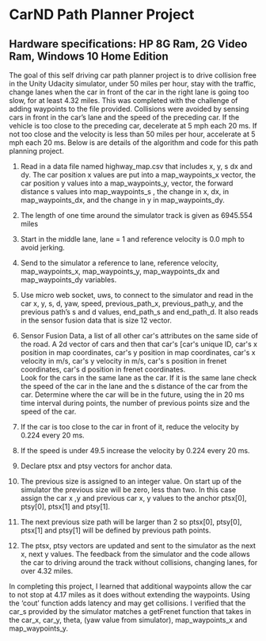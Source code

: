 # CarND Path Planner Project

##  Hardware specifications:  HP 8G Ram, 2G Video Ram, Windows 10 Home Edition

The goal of this self driving car path planner project is to drive collision free in the Unity Udacity simulator, under 50 miles per hour, stay with the traffic, change lanes when the car in front of the car in the right lane is going too slow, for at least 4.32 miles.  This was completed with the challenge of adding waypoints to the file provided.  Collisions were avoided by sensing cars in front in the car’s lane and the speed of the preceding car.  If the vehicle is too close to the preceding car, decelerate at 5 mph each 20 ms.  If not too close and the velocity is less than 50 miles per hour, accelerate at 5 mph each 20 ms.  Below is are details of the algorithm and code for this path planning project.

1.	Read in a data file named highway_map.csv that includes x, y, s dx and dy.  The car position x values are put into a map_waypoints_x vector,  the car position y values into a map_waypoints_y,  vector, the forward distance s values into map_waypoints_s , the change in x, dx, in map_waypoints_dx, and the change in y in map_waypoints_dy.

2.	The length of one time around the simulator track is given as 6945.554 miles

3.	Start in the middle lane, lane = 1 and reference velocity is 0.0 mph to avoid jerking.

4.	Send to the simulator a reference to lane, reference velocity, map_waypoints_x, map_waypoints_y, map_waypoints_dx and map_waypoints_dy variables.

5.	Use micro web socket, uws, to connect to the simulator and read in the car x, y, s, d, yaw, speed, previous_path_x, previous_path_y, and the previous path’s s and d values, end_path_s and end_path_d.  It also reads in the sensor fusion data that is size 12 vector.

6.	Sensor Fusion Data, a list of all other car's attributes on the same side of the road.   A 2d vector of cars and then that car's [car's unique ID, car's x position in map coordinates, car's y position in map coordinates, car's x velocity in m/s, car's y velocity in m/s, car's s position in frenet coordinates, car's d position in frenet coordinates.  
Look for the cars in the same lane as the car.  If it is the same lane check the speed of the car in the lane and the s distance of the car from the car.  Determine where the car will be in the future, using the in 20 ms time interval during points, the number of previous points size and the speed of the car.
		
7.	If the car is too close to the car in front of it, reduce the velocity by 0.224 every 20 ms.

8.	If the speed is under 49.5 increase the velocity by 0.224 every 20 ms.

9.	Declare ptsx and ptsy vectors for anchor data.

10.	The previous size is assigned to an integer value.  On start up of the simulator the previous size will be zero, less than two.  In this case assign the car x ,y and previous car x, y values to the anchor ptsx[0], ptsy[0], ptsx[1] and ptsy[1].

11.  The next previous size path will be larger than 2 so ptsx[0], ptsy[0], ptsx[1] and ptsy[1] will be defined by previous path points.

12.  The ptsx, ptsy vectors are updated and sent to the simulator as the next x, next y values.  The feedback from the simulator and the code allows the car to driving around the track without collisions, changing lanes, for over 4.32 miles.

In completing this project, I learned that additional waypoints allow the car to not stop at 4.17 miles as it does without extending the waypoints.  Using the ‘cout’ function adds latency and may get collisions.  I verified that the car_s provided by the simulator matches a getFrenet function that takes in the car_x, car_y, theta, (yaw value from simulator), map_waypoints_x and map_waypoints_y.  

